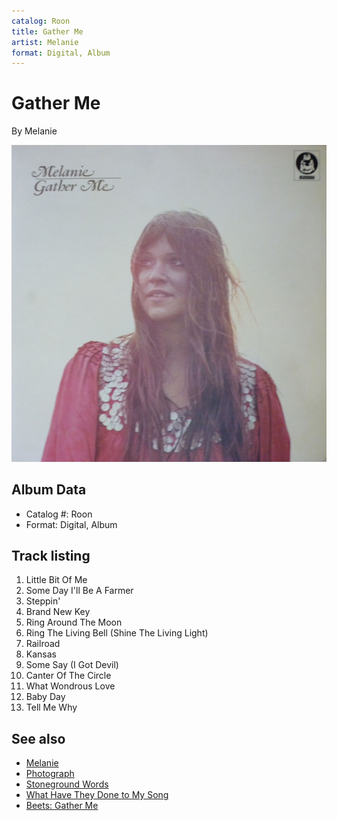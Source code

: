 ```yaml
---
catalog: Roon
title: Gather Me
artist: Melanie
format: Digital, Album
---
```


# Gather Me

By Melanie

![](../../assets/albumcovers/Melanie-Gather_Me.png)

## Album Data

- Catalog #: Roon
- Format: Digital, Album


## Track listing


1. Little Bit Of Me
2. Some Day I'll Be A Farmer
3. Steppin'
4. Brand New Key
5. Ring Around The Moon
6. Ring The Living Bell (Shine The Living Light)
7. Railroad
8. Kansas
9. Some Say (I Got Devil)
10. Canter Of The Circle
11. What Wondrous Love
12. Baby Day
13. Tell Me Why


## See also

- [Melanie](Melanie.md)
- [Photograph](Photograph-_Double_Exposure.md)
- [Stoneground Words](Stoneground_Words.md)
- [What Have They Done to My Song](What_Have_They_Done_to_My_Song.md)
- [Beets: Gather Me](../../Beets/Melanie/Gather_Me.md)
